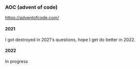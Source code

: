 ### AOC (advent of code)

https://adventofcode.com/

#### 2021
I got destroyed in 2021's questions, hope I get do better in 2022.

#### 2022
In progress
